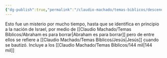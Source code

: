 ```yaml
---
{"dg-publish":true,"permalink":"/claudio-machado/temas-biblicos/descendencia-de-la-mujer/","tags":["Jesús"]}
---
```


Esto fue un misterio por mucho tiempo, hasta que se identifica en principio a la nación de Israel, por medio de [[Claudio Machado/Temas Bíblicos/Abraham es para borrar\|Abraham es para borrar]] pero de entre ellos se refiere a [[Claudio Machado/Temas Bíblicos/Jesús\|Jesús]]  cuando se bautizó. Incluye a los  [[Claudio Machado/Temas Bíblicos/144 mil\|144 mil]]

